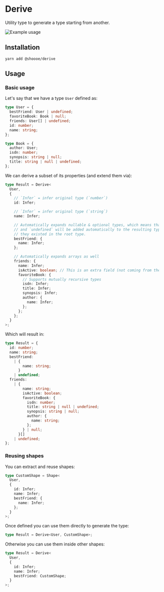 # Derive

Utility type to generate a type starting from another.

<img src="./assets/images/example-usage.gif" alt="Example usage" />

## Installation

```
yarn add @shoooe/derive
```

## Usage

### Basic usage

Let's say that we have a type `User` defined as:

```typescript
type User = {
  bestFriend: User | undefined;
  favoriteBook: Book | null;
  friends: User[] | undefined;
  id: number;
  name: string;
};

type Book = {
  author: User;
  isdn: number;
  synopsis: string | null;
  title: string | null | undefined;
};
```

We can derive a subset of its properties (and extend them via):

```typescript
type Result = Derive<
  User,
  {
    // `Infer` = infer original type (`number`)
    id: Infer;

    // `Infer` = infer original type (`string`)
    name: Infer;

    // Automatically expands nullable & optional types, which means that `null`
    // and `undefined` will be added automatically to the resulting type if
    // they existed in the root type.
    bestFriend: {
      name: Infer;
    };

    // Automatically expands arrays as well
    friends: {
      name: Infer;
      isActive: boolean; // This is an extra field (not coming from the root type)
      favoriteBook: {
        // Supports mutually recursive types
        isdn: Infer;
        title: Infer;
        synopsis: Infer;
        author: {
          name: Infer;
        };
      };
    };
  }
>;
```

Which will result in:

```typescript
type Result = {
  id: number;
  name: string;
  bestFriend:
    | {
        name: string;
      }
    | undefined;
  friends:
    | {
        name: string;
        isActive: boolean;
        favoriteBook: {
          isdn: number;
          title: string | null | undefined;
          synopsis: string | null;
          author: {
            name: string;
          };
        } | null;
      }[]
    | undefined;
};
```

### Reusing shapes

You can extract and reuse shapes:

```typescript
type CustomShape = Shape<
  User,
  {
    id: Infer;
    name: Infer;
    bestFriend: {
      name: Infer;
    };
  }
>;
```

Once defined you can use them directly to generate the type:

```typescript
type Result = Derive<User, CustomShape>;
```

Otherwise you can use them inside other shapes:

```typescript
type Result = Derive<
  User,
  {
    id: Infer;
    name: Infer;
    bestFriend: CustomShape;
  }
>;
```
